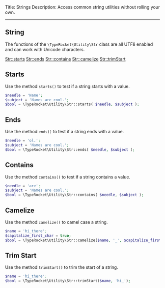 Title: Strings
Description: Access common string utilities without rolling your own.

---

## String

The functions of the `\TypeRocket\Utility\Str` class are all UTF8 enabled and can work with Unicode characters.

<div class="content-columns">

[Str::starts](#section-starts)
[Str::ends](#section-ends)
[Str::contains](#section-contains)
[Str::camelize](#section-camelize)
[Str::trimStart](#section-trim-start)

</div>

## Starts

Use the method `starts()` to test if a string starts with a value.  

```php
$needle = 'Name';
$subject = 'Names are cool.';
$bool = \TypeRocket\Utility\Str::starts( $needle, $subject );
```

## Ends

Use the method `ends()` to test if a string ends with a value.  

```php
$needle = 'ol.';
$subject = 'Names are cool.';
$bool = \TypeRocket\Utility\Str::ends( $needle, $subject );
```

## Contains

Use the method `contains()` to test if a string contains a value.  

```php
$needle = 'are';
$subject = 'Names are cool.';
$bool = \TypeRocket\Utility\Str::contains( $needle, $subject );
```

## Camelize

Use the method `camelize()` to camel case a string.  

```php
$name = 'hi_there';
$capitalize_first_char = true;
$bool = \TypeRocket\Utility\Str::camelize($name, '_', $capitalize_first_char);
```


## Trim Start

Use the method `trimStart()` to trim the start of a string.  

```php
$name = 'hi_there';
$bool = \TypeRocket\Utility\Str::trimStart($name, 'hi_');
```